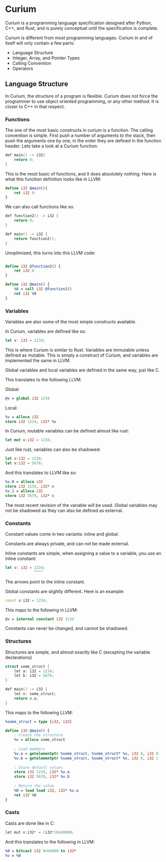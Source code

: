 # Curium

Curium is a programming language specification designed after Python, C++, and Rust, and is purely conceptual until the specification is complete.

Curium is different from most programming languages. Curium in and of itself will only contain a few parts:

- Language Structure
- Integer, Array, and Pointer Types
- Calling Convention
- Operators




## Language Structure

In Curium, the structure of a program is flexible. Curium does not force the programmer to use object oriented programming, or any other method. It is closer to C++ in that respect.

### Functions

The one of the most basic constructs in curium is a function. The calling convention is simple. First push a number of arguments to the stack, then push the arguments one by one, in the order they are defined in the function header. Lets take a look at a Curium function:
```cpp
def main() -> i32{
    return 0;
}
```
This is the most basic of functions, and it does absolutely nothing. Here is what this function definition looks like in LLVM:
```LLVM
define i32 @main(){
    ret i32 0;
}
```

We can also call functions like so:
```cpp
def function2() -> i32 {
    return 0;
}

def main() -> i32 {
    return function2();
}
```

Unoptimized, this turns into this LLVM code:

```LLVM

define i32 @function2() {
    ret i32 0
}

define i32 @main() {
    %0 = call i32 @function2()
    ret i32 %0
}
```


### Variables

Variables are also some of the most simple constructs available.

In Curium, variables are defined like so:
```rust
let v: i32 = 1234;
```
This is where Curium is similar to Rust. Variables are immutable unless defined as mutable. This is simply a construct of Curium, and variables are implemented the same in LLVM.

Global variables and local variables are defined in the same way, just like C.

This translates to the following LLVM.

Global:
```LLVM
@v = global i32 1234
```
Local:
```LLVM
%v = alloca i32
store i32 1234, i32* %v
```

In Curium, mutable variables can be defined almost like rust:
```rust
let mut v:i32 = 1234;
```

Just like rust, variables can also be shadowed:

```rust
let v:i32 = 1234;
let v:i32 = 5678;
```

And this translates to LLVM like so:
```LLVM
%v.0 = alloca i32
store i32 1234, i32* v
%v.1 = alloca i32
store i32 5678, i32* v
```
The most recent revision of the variable will be used. Global variables may not be shadowed as they can also be defined as external.

### Constants

Constant values come in two variants: inline and global.

Constants are always private, and can not be made external.

Inline constants are simple, when assigning a value to a variable, you use an inline constant:
```rust
let v: i32 = 1234;
             ^^^^
```
The arrows point to the inline constant.

Global constants are slightly different. Here is an example:
```cpp
const v:i32 = 1234;
```

This maps to the following in LLVM:
```LLVM
@v = internal constant i32 1234
```

Constants can never be changed, and cannot be shadowed.

### Structures

Structures are simple, and almost exactly like C (excepting the variable declarations)
```c++
struct some_struct {
    let a: i32 = 1234;
    let b: i32 = 5678;
}

def main() -> i32 {
    let v: some_struct;
    return v.a;
}
```

This maps to the following LLVM:
```LLVM
%some_struct = type {i32, i32}

define i32 @main() {
    ; Create the structure
    %v = alloca some_struct
    
    ; Load members
    %v.a = getelementptr %some_struct, %some_struct* %v, i32 0, i32 0
    %v.b = getelementptr %some_struct, %some_struct* %v, i32 0, i32 1
    
    ; Store default values
    store i32 1234, i32* %v.a
    store i32 5678, i32* %v.b
    
    ; Return the value
    %0 = load load i32, i32* %v.a
    ret i32 %0
}
```

### Casts

Casts are done like in C:
```cpp
let mut v:i32* = (i32*)0xb8000;
```

And this translates to the following in LLVM:

```LLVM
%0 = bitcast i32 0xb8000 to i32*
%v = %0
```
